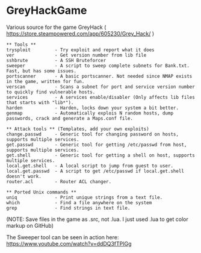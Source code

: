 # GreyHackGame
Various source for the game GreyHack ( https://store.steampowered.com/app/605230/Grey_Hack/ )

```
** Tools **
trysploit         - Try exploit and report what it does
ver               - Get version number from lib file
sshbrute          - A SSH Bruteforcer
sweeper           - A script to sweep complete subnets for Bank.txt. Fast, but has some issues.
portscanner       - A basic portscanner. Not needed since NMAP exists in the game, written for fun.
verscan           - Scans a subnet for port and service version number to quickly find vulnerable hosts.
services          - A services enable/disabler (Only affects lib files that starts with "lib*").
harden            - Harden, locks down your system a bit better.
genmap            - Automatically explois N random hosts, dump passwords, crack and generate a Maps.conf file.

** Attack tools ** (Templates, add your own exploits)
change.passwd     - Generic tool for changing password on hosts, supports multiple services. 
get.passwd        - Generic tool for getting /etc/passwd from host, supports multiple services.
get.shell         - Generic tool for getting a shell on host, supports multiple services.
local.get.shell   - A local script to jump from guest to user.
local.get.passwd  - A script to get /etc/passwd if local.get.shell doesn't work.
router.acl        - Router ACL changer.

** Ported Unix commands **
uniq              - Print unique strings from a text file.
which             - Find a file anywhere on the system
grep              - Find strings in text file.
```
(NOTE: Save files in the game as .src, not .lua. I just used .lua to get color markup on GitHub)

The Sweeper tool can be seen in action here: https://www.youtube.com/watch?v=ddDQ3fTPIGg
